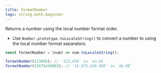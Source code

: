 ```yaml
---
title: formatNumber
tags: string,math,beginner
---
```


Returns a number using the local number format order.

- Use `Number.prototype.toLocaleString()` to convert a number to using the local number format separators.

```js
const formatNumber = (num) => num.toLocaleString();
```

```js
formatNumber(123456); // '123,456' in `en-US`
formatNumber(15675436903); // '15.675.436.903' in `de-DE`
```
